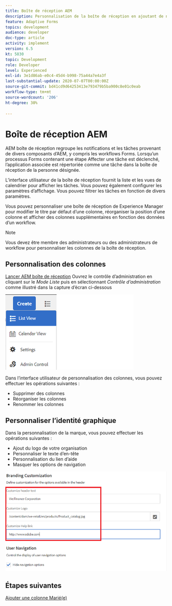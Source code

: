 ```yaml
---
title: Boîte de réception AEM
description: Personnalisation de la boîte de réception en ajoutant de nouvelles colonnes en fonction des données de workflow
feature: Adaptive Forms
topics: development
audience: developer
doc-type: article
activity: implement
version: 6.5
kt: 5830
topic: Development
role: Developer
level: Experienced
exl-id: 3e1d86ab-e0c4-45d4-b998-75a44a7e4a3f
last-substantial-update: 2020-07-07T00:00:00Z
source-git-commit: bd41cd9d64253413e793479b5ba900c8e01c0eab
workflow-type: tm+mt
source-wordcount: '206'
ht-degree: 30%

---
```


# Boîte de réception AEM

AEM boîte de réception regroupe les notifications et les tâches provenant de divers composants d’AEM, y compris les workflows Forms. Lorsqu’un processus Forms contenant une étape Affecter une tâche est déclenché, l’application associée est répertoriée comme une tâche dans la boîte de réception de la personne désignée.

L’interface utilisateur de la boîte de réception fournit la liste et les vues de calendrier pour afficher les tâches. Vous pouvez également configurer les paramètres d’affichage. Vous pouvez filtrer les tâches en fonction de divers paramètres.

Vous pouvez personnaliser une boîte de réception de Experience Manager pour modifier le titre par défaut d’une colonne, réorganiser la position d’une colonne et afficher des colonnes supplémentaires en fonction des données d’un workflow.

>[!NOTE]
>
>Vous devez être membre des administrateurs ou des administrateurs de workflow pour personnaliser les colonnes de la boîte de réception.

## Personnalisation des colonnes

[Lancer AEM boîte de réception](http://localhost:4502/aem/inbox)
Ouvrez le contrôle d’administration en cliquant sur le _Mode Liste_ puis en sélectionnant _Contrôle d’administration_ comme illustré dans la capture d’écran ci-dessous

![admin-control](assets/open-customization.png)

Dans l’interface utilisateur de personnalisation des colonnes, vous pouvez effectuer les opérations suivantes :

* Supprimer des colonnes
* Réorganiser les colonnes
* Renommer les colonnes

## Personnaliser l’identité graphique

Dans la personnalisation de la marque, vous pouvez effectuer les opérations suivantes :

* Ajout du logo de votre organisation
* Personnaliser le texte d’en-tête
* Personnalisation du lien d’aide
* Masquer les options de navigation

![inbox-branding](assets/branding-customization.PNG)

## Étapes suivantes

[Ajouter une colonne Marié(e)](./add-married-column.md)

